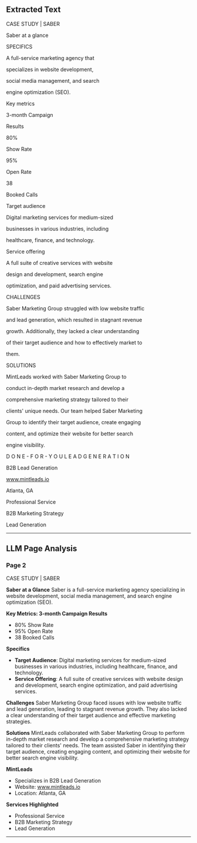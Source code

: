 ## Extracted Text

CASE STUDY | SABER 

Saber at a glance

SPECIFICS

A full-service marketing agency that

specializes in website development,

social media management, and search

engine optimization (SEO).  

Key metrics

3-month Campaign

Results

80%

Show Rate

95%

Open Rate 

38

Booked Calls

Target audience

Digital marketing services for medium-sized

businesses in various industries, including

healthcare, finance, and technology.

Service offering

A full suite of creative services with website

design and development, search engine

optimization, and paid advertising services.

CHALLENGES

Saber Marketing Group struggled with low website traffic

and lead generation, which resulted in stagnant revenue

growth. Additionally, they lacked a clear understanding

of their target audience and how to effectively market to

them.

SOLUTIONS

MintLeads worked with Saber Marketing Group to

conduct in-depth market research and develop a

comprehensive marketing strategy tailored to their

clients' unique needs. Our team helped Saber Marketing

Group to identify their target audience, create engaging

content, and optimize their website for better search

engine visibility. 

D O N E - F O R - Y O U   L E A D   G E N E R A T I O N

B2B Lead Generation

www.mintleads.io

Atlanta, GA

Professional
Service

B2B Marketing
Strategy

Lead
Generation



---




## LLM Page Analysis


### Page 2

CASE STUDY | SABER

**Saber at a Glance**
Saber is a full-service marketing agency specializing in website development, social media management, and search engine optimization (SEO).

**Key Metrics: 3-month Campaign Results**
- 80% Show Rate
- 95% Open Rate
- 38 Booked Calls

**Specifics**
- **Target Audience**: Digital marketing services for medium-sized businesses in various industries, including healthcare, finance, and technology.
- **Service Offering**: A full suite of creative services with website design and development, search engine optimization, and paid advertising services.

**Challenges**
Saber Marketing Group faced issues with low website traffic and lead generation, leading to stagnant revenue growth. They also lacked a clear understanding of their target audience and effective marketing strategies.

**Solutions**
MintLeads collaborated with Saber Marketing Group to perform in-depth market research and develop a comprehensive marketing strategy tailored to their clients' needs. The team assisted Saber in identifying their target audience, creating engaging content, and optimizing their website for better search engine visibility.

**MintLeads**
- Specializes in B2B Lead Generation
- Website: www.mintleads.io
- Location: Atlanta, GA

**Services Highlighted**
- Professional Service
- B2B Marketing Strategy
- Lead Generation

---
